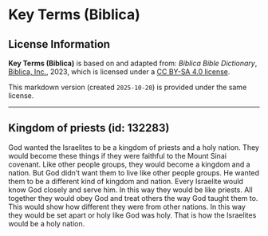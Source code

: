 # Key Terms (Biblica)

## License Information

**Key Terms (Biblica)** is based on and adapted from: _Biblica Bible Dictionary_, [Biblica, Inc.](https://www.biblica.com/), 2023, which is licensed under a [CC BY-SA 4.0 license](https://creativecommons.org/licenses/by-sa/4.0/legalcode.en).

This markdown version (created `2025-10-20`) is provided under the same license.



--------------------------------

## Kingdom of priests (id: 132283)

God wanted the Israelites to be a kingdom of priests and a holy nation. They would become these things if they were faithful to the Mount Sinai covenant. Like other people groups, they would become a kingdom and a nation. But God didn’t want them to live like other people groups. He wanted them to be a different kind of kingdom and nation. Every Israelite would know God closely and serve him. In this way they would be like priests. All together they would obey God and treat others the way God taught them to. This would show how different they were from other nations. In this way they would be set apart or holy like God was holy. That is how the Israelites would be a holy nation.


